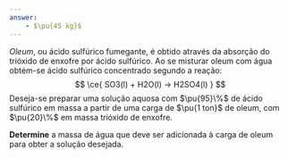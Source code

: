 ```yaml
---
answer:
    - $\pu{45 kg}$
---
```


*Oleum*, ou ácido sulfúrico fumegante, é obtido através da absorção do trióxido de enxofre por ácido sulfúrico. Ao se misturar oleum com água obtém-se ácido sulfúrico concentrado segundo a reação:
$$
    \ce{ SO3(l) + H2O(l) -> H2SO4(l) }
$$
Deseja-se preparar uma solução aquosa com $\pu{95}\%$ de ácido sulfúrico em massa a partir de uma carga de $\pu{1 ton}$ de oleum, com $\pu{20}\%$ em massa trióxido de enxofre.

**Determine** a massa de água que deve ser adicionada à carga de oleum para obter a solução desejada.
